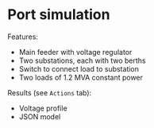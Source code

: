 # Port simulation

Features:

- Main feeder with voltage regulator
- Two substations, each with two berths
- Switch to connect load to substation
- Two loads of 1.2 MVA constant power

Results (see `Actions` tab):

- Voltage profile
- JSON model 
